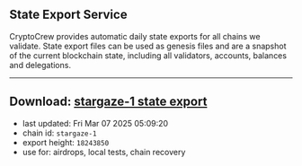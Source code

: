## State Export Service
CryptoCrew provides automatic daily state exports for all chains we validate. State export files can be used as genesis files and are a snapshot of the current blockchain state, including all validators, accounts, balances and delegations.

---
**Download: [stargaze-1 state export](https://dl-eu2.ccvalidators.com/SERVICE/stargaze/stargaze-1_export_18243850.json)**
---

- last updated: Fri Mar 07 2025 05:09:20
- chain id: `stargaze-1`
- export height: `18243850`
- use for: airdrops, local tests, chain recovery
